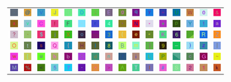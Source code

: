 <table>
<tr>
<td><img src="2E.gif"></td>
<td><img src="40.gif"></td>
<td><img src="56.gif"></td>
<td><img src="4A.gif"></td>
<td><img src="7D.gif"></td>
<td><img src="44.gif"></td>
<td><img src="3B.gif"></td>
<td><img src="45.gif"></td>
<td><img src="67.gif"></td>
<td><img src="71.gif"></td>
<td><img src="79.gif"></td>
<td><img src="3D.gif"></td>
<td><img src="55.gif"></td>
<td><img src="57.gif"></td>
<td><img src="30.gif"></td>
<td><img src="26.gif"></td>
</tr>
<tr>
<td><img src="78.gif"></td>
<td><img src="76.gif"></td>
<td><img src="43.gif"></td>
<td><img src="66.gif"></td>
<td><img src="46.gif"></td>
<td><img src="27.gif"></td>
<td><img src="72.gif"></td>
<td><img src="34.gif"></td>
<td><img src="2C.gif"></td>
<td><img src="4E.gif"></td>
<td><img src="2A.gif"></td>
<td><img src="2B.gif"></td>
<td><img src="70.gif"></td>
<td><img src="59.gif"></td>
<td><img src="21.gif"></td>
<td><img src="61.gif"></td>
</tr>
<tr>
<td><img src="3F.gif"></td>
<td><img src="60.gif"></td>
<td><img src="24.gif"></td>
<td><img src="6A.gif"></td>
<td><img src="58.gif"></td>
<td><img src="6F.gif"></td>
<td><img src="gr3.gif"></td>
<td><img src="33.gif"></td>
<td><img src="28.gif"></td>
<td><img src="65.gif"></td>
<td><img src="22.gif"></td>
<td><img src="4B.gif"></td>
<td><img src="36.gif"></td>
<td><img src="gr1.gif"></td>
<td><img src="52.gif"></td>
<td><img src="5A.gif"></td>
</tr>
<tr>
<td><img src="4F.gif"></td>
<td><img src="74.gif"></td>
<td><img src="73.gif"></td>
<td><img src="51.gif"></td>
<td><img src="7B.gif"></td>
<td><img src="48.gif"></td>
<td><img src="49.gif"></td>
<td><img src="38.gif"></td>
<td><img src="42.gif"></td>
<td><img src="6D.gif"></td>
<td><img src="5D.gif"></td>
<td><img src="39.gif"></td>
<td><img src="5F.gif"></td>
<td><img src="29.gif"></td>
<td><img src="7A.gif"></td>
<td><img src="7C.gif"></td>
</tr>
<tr>
<td><img src="77.gif"></td>
<td><img src="5B.gif"></td>
<td><img src="75.gif"></td>
<td><img src="68.gif"></td>
<td><img src="62.gif"></td>
<td><img src="3A.gif"></td>
<td><img src="64.gif"></td>
<td><img src="6E.gif"></td>
<td><img src="2F.gif"></td>
<td><img src="69.gif"></td>
<td><img src="4C.gif"></td>
<td><img src="50.gif"></td>
<td><img src="gr2.gif"></td>
<td><img src="63.gif"></td>
<td><img src="47.gif"></td>
<td><img src="7E.gif"></td>
</tr>
<tr>
<td><img src="4D.gif"></td>
<td><img src="25.gif"></td>
<td><img src="3C.gif"></td>
<td><img src="35.gif"></td>
<td><img src="37.gif"></td>
<td><img src="2D.gif"></td>
<td><img src="5E.gif"></td>
<td><img src="3E.gif"></td>
<td><img src="41.gif"></td>
<td><img src="54.gif"></td>
<td><img src="6C.gif"></td>
<td><img src="23.gif"></td>
<td><img src="53.gif"></td>
<td><img src="32.gif"></td>
<td><img src="31.gif"></td>
<td><img src="6B.gif"></td>
</tr>
</table>
